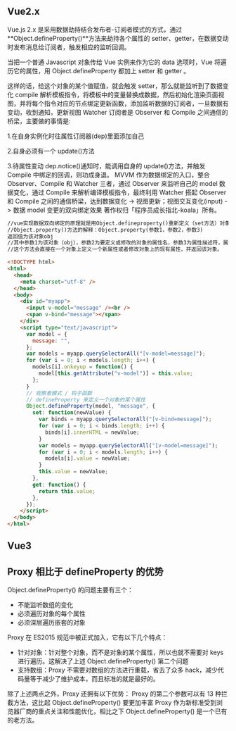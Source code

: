 ## Vue2.x

Vue.js 2.x 是采用数据劫持结合发布者-订阅者模式的方式，通过**Object.defineProperty()**方法来劫持各个属性的 setter、getter，在数据变动时发布消息给订阅者，触发相应的监听回调。

当把一个普通 Javascript 对象传给 Vue 实例来作为它的 data 选项时，Vue 将遍历它的属性，用 Object.defineProperty 都加上 setter 和 getter 。

这样的话，给这个对象的某个值赋值，就会触发 setter，那么就能监听到了数据变化 compile 解析模板指令，将模板中的变量替换成数据，然后初始化渲染页面视图，并将每个指令对应的节点绑定更新函数，添加监听数据的订阅者，一旦数据有变动，收到通知，更新视图 Watcher 订阅者是 Observer 和 Compile 之间通信的桥梁，主要做的事情是:

1.在自身实例化时往属性订阅器(dep)里面添加自己

2.自身必须有一个 update()方法

3.待属性变动 dep.notice()通知时，能调用自身的 update()方法，并触发 Compile 中绑定的回调，则功成身退。 MVVM 作为数据绑定的入口，整合 Observer、Compile 和 Watcher 三者，通过 Observer 来监听自己的 model 数据变化，通过 Compile 来解析编译模板指令，最终利用 Watcher 搭起 Observer 和 Compile 之间的通信桥梁，达到数据变化 -> 视图更新；视图交互变化(input) -> 数据 model 变更的双向绑定效果 著作权归「程序员成长指北-koala」所有。

```html
//vue实现数据双向绑定的原理就是用Object.defineproperty()重新定义（set方法）对象设置属性值和（get方法）获取属性值的操纵来实现的。
//Object.property()方法的解释：Object.property(参数1，参数2，参数3)
返回值为该对象obj
//其中参数1为该对象（obj），参数2为要定义或修改的对象的属性名，参数3为属性描述符，属性描述符是一个对象，主要有两种形式：数据描述符和存取描述符。这两种对象只能选择一种使用，不能混合使用。而get和set属于存取描述符对象的属性。
//这个方法会直接在一个对象上定义一个新属性或者修改对象上的现有属性，并返回该对象。

<!DOCTYPE html>
<html>
  <head>
    <meta charset="utf-8" />
  </head>
  <body>
    <div id="myapp">
      <input v-model="message" /><br />
      <span v-bind="message"></span>
    </div>
    <script type="text/javascript">
      var model = {
        message: "",
      };
      var models = myapp.querySelectorAll("[v-model=message]");
      for (var i = 0; i < models.length; i++) {
        models[i].onkeyup = function() {
          model[this.getAttribute("v-model")] = this.value;
        };
      }
      // 观察者模式 / 钩子函数
      // defineProperty 来定义一个对象的某个属性
      Object.defineProperty(model, "message", {
        set: function(newValue) {
          var binds = myapp.querySelectorAll("[v-bind=message]");
          for (var i = 0; i < binds.length; i++) {
            binds[i].innerHTML = newValue;
          }
          var models = myapp.querySelectorAll("[v-model=message]");
          for (var i = 0; i < models.length; i++) {
            models[i].value = newValue;
          }
          this.value = newValue;
        },
        get: function() {
          return this.value;
        },
      });
    </script>
  </body>
</html>
```

## Vue3

## Proxy 相比于 defineProperty 的优势

Object.defineProperty() 的问题主要有三个：

- 不能监听数组的变化
- 必须遍历对象的每个属性
- 必须深层遍历嵌套的对象

Proxy 在 ES2015 规范中被正式加入，它有以下几个特点：

- 针对对象：针对整个对象，而不是对象的某个属性，所以也就不需要对 keys 进行遍历。这解决了上述 Object.defineProperty() 第二个问题
- 支持数组：Proxy 不需要对数组的方法进行重载，省去了众多 hack，减少代码量等于减少了维护成本，而且标准的就是最好的。

除了上述两点之外，Proxy 还拥有以下优势： Proxy 的第二个参数可以有 13 种拦截方法，这比起 Object.defineProperty() 要更加丰富 Proxy 作为新标准受到浏览器厂商的重点关注和性能优化，相比之下 Object.defineProperty() 是一个已有的老方法。 

